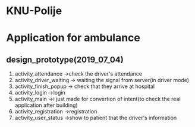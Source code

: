 # KNU-Polije
Application for ambulance
===========================
design_prototype(2019_07_04)
--------------------------
1. activity_attendance 
->check the driver's attendance
2. activity_driver_waiting
->  waiting the signal from server(in driver mode)
3. activity_finish_popup
-> check that they arrive at hospital
4. activity_login
->login
5. activity_main
->i just made for convertion of intent(to check the real application after building)
6. activity_registration
->registration
7. activity_user_status
->show to patient that the driver's information
